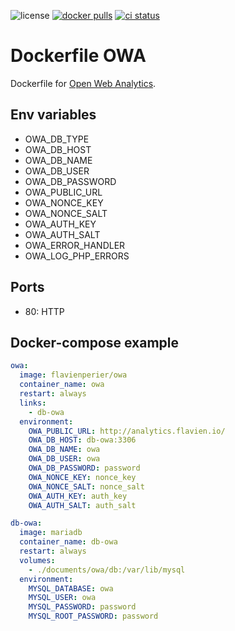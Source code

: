 ![license](https://badgen.net/github/license/flavien-perier/dockerfile-owa)
[![docker pulls](https://badgen.net/docker/pulls/flavienperier/owa)](https://hub.docker.com/r/flavienperier/owa)
[![ci status](https://badgen.net/github/checks/flavien-perier/dockerfile-owa)](https://github.com/flavien-perier/dockerfile-owa)

# Dockerfile OWA

Dockerfile for [Open Web Analytics](http://www.openwebanalytics.com/).

## Env variables

- OWA_DB_TYPE
- OWA_DB_HOST
- OWA_DB_NAME
- OWA_DB_USER
- OWA_DB_PASSWORD
- OWA_PUBLIC_URL
- OWA_NONCE_KEY
- OWA_NONCE_SALT
- OWA_AUTH_KEY
- OWA_AUTH_SALT
- OWA_ERROR_HANDLER
- OWA_LOG_PHP_ERRORS

## Ports

- 80: HTTP

## Docker-compose example

```yaml
owa:
  image: flavienperier/owa
  container_name: owa
  restart: always
  links:
    - db-owa
  environment:
    OWA_PUBLIC_URL: http://analytics.flavien.io/
    OWA_DB_HOST: db-owa:3306
    OWA_DB_NAME: owa
    OWA_DB_USER: owa
    OWA_DB_PASSWORD: password
    OWA_NONCE_KEY: nonce_key
    OWA_NONCE_SALT: nonce_salt
    OWA_AUTH_KEY: auth_key
    OWA_AUTH_SALT: auth_salt

db-owa:
  image: mariadb
  container_name: db-owa
  restart: always
  volumes:
    - ./documents/owa/db:/var/lib/mysql
  environment:
    MYSQL_DATABASE: owa
    MYSQL_USER: owa
    MYSQL_PASSWORD: password
    MYSQL_ROOT_PASSWORD: password
```
